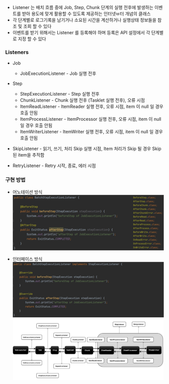  - Listener 는 배치 흐름 중에 Job, Step, Chunk 단계의 실행 전후에 발생하는 이벤트를 받아 용도에 맞게 활용할 수 있도록 제공하는 인터넷ㅂ터 개념의 클래스
 - 각 단계별로 로그기록을 남기거나 소요된 시간을 계산하거나 실행상태 정보들을 참조 및 조회 할 수 있다
 - 이벤트를 받기 위해서는 Listener 를 등록해야 하며 등록은 API 설정에서 각 단계별로 지정 할 수 있다

### Listeners

- Job
  - JobExecutionListener - Job 실행 전후
- Step
  - StepExecutionListener - Step 실행 전후
  - ChunkListener - Chunk 실행 전후 (Tasklet 실행 전후), 오류 시점
  - ItemReadListener - ItemReader 실행 전후, 오류 시점, item 이 null 일 경우 호출 안됨
  - ItemProcessListener - ItemProcessor 실행 전후, 오류 시점, item 이 null 일 경우 호출 안됨
  - ItemWriterListener - ItemWriter 실행 전후, 오류 시점, item 이 null 일 경우 호출 안됨


- SkipListener - 읽기, 쓰기, 처리 Skip 실행 시점, Item 처리가 Skip 될 경우 Skip 된 item을 추적함
- RetryListener - Retry 시작, 종료, 에러 시점

### 구현 방법

- 어노테이션 방식
![img_61.png](img_61.png)


- 인터페이스 방식
![img_62.png](img_62.png)
![img_63.png](img_63.png)